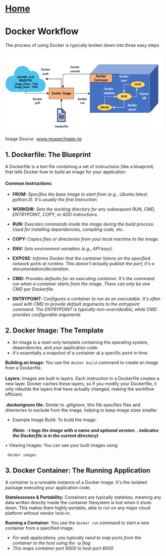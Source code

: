 # [Home](READEME.md)



# Docker Workflow

The process of using Docker is typically broken down into three easy steps



![App Screenshot](Image/Docker-workflow.png)

Image Source -www.researchgate.ne


## 1. Dockerfile: The Blueprint

 A Dockerfile is a text file containing a set of instructions (like a blueprint) that tells Docker how to build an image for your application

#### Common Instructions:
- **FROM:** *Specifies the base image to start from (e.g., Ubuntu latest, python:3). It's usually the first instruction.*
- **WORKDIR:** *Sets the working directory for any subsequent RUN, CMD, ENTRYPOINT, COPY, or ADD instructions.*

- **RUN:** *Executes commands inside the image during the build process. Used for installing dependencies, compiling code, etc..*

- **COPY:** *Copies files or directories from your local machine to the image.*

- **ENV:** *Sets environment variables (e.g., API keys).*

- **EXPOSE:** *Informs Docker that the container listens on the specified network ports at runtime. This doesn't actually publish the port; it's a documentation/declaration.*

- **CMD:** *Provides defaults for an executing container. It's the command run when a container starts from the image. There can only be one CMD per Dockerfile.*

- **ENTRYPOINT:** *Configures a container to run as an executable. It's often used with CMD to provide default arguments to the entrypoint command. The ENTRYPOINT is typically non-overrideable, while CMD provides configurable arguments*


## 2. Docker Image: The Template

- An image is a read-only template containing the operating system, dependencies, and your application code. 
- It's essentially a snapshot of a container at a specific point in time.

**Building an Image:**  You use the `docker build` command to create an image from a Dockerfile.
\
\
**Layers:** Images are built in layers. Each instruction in a Dockerfile creates a new layer. Docker caches these layers, so if you modify your Dockerfile, it only rebuilds the layers that have actually changed, making the workflow efficient.
\
\
**.dockerignore file:**  Similar to *.gitignore*, this file specifies files and directories to exclude from the image, helping to keep image sizes smaller.
- Example Image Build: To build the image:
\
\
***(Note: -t tags the image with a name and optional version. . indicates the Dockerfile is in the current directory)***

• Viewing Images: You can see your built images using 
```
 docker images
```


## 3. Docker Container: The Running Application

A container is a runnable instance of a Docker image. It's the isolated package executing your application code.


**Statelessness & Portability:** Containers are typically stateless, meaning any data written directly inside the container filesystem is lost when it shuts down. This makes them highly portable, able to run on any major cloud platform without vendor lock-in.


**Running a Container:** You use the `docker run` command to start a new container from a specified image.
- *For web applications, you typically need to map ports from the container to the host using the -p flag:*
- *This maps container port 8000 to host port 8000*









